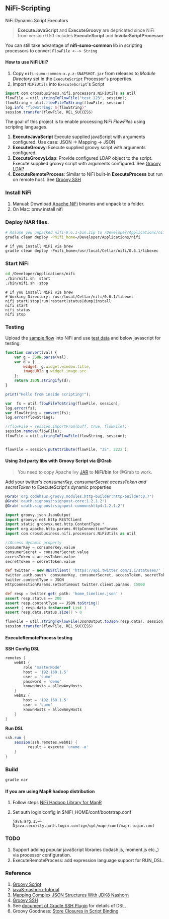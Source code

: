 NiFi-Scripting
--------------
NiFi Dynamic Script Executors


> **ExecuteJavaScript** and **ExecuteGroovy** are depricated since NiFi from version 0.5.1 includes **ExecuteScript** and **InvokeScriptProcessor**

You can still take advantage of **nifi-sumo-common** lib in scripting processors to convert `FlowFile <--> String`  

#### How to use NiFiUtil?

1. Copy `nifi-sumo-common-x.y.z-SNAPSHOT.jar` from releases to  *Module Directory* set in the `ExecuteScript` Processor's properties. 
2. Import `NiFiUtils` into `ExecuteScript`'s Script 
```groovy
import com.crossbusiness.nifi.processors.NiFiUtils as util
flowFile = util.stringToFlowFile("test 123", session);
flowString = util.flowFileToString(flowFile, session)
log.info "flowString: ${flowString}"
session.transfer(flowFile, REL_SUCCESS)
```

The goal of this project is to enable processing NiFi *FlowFiles* using scripting languages.   
   
1. **ExecuteJavaScript**        Execute supplied javaScript with arguments configured. Use case: JSON -> Mapping -> JSON
2. **ExecuteGroovy**:           Execute supplied groovy script with arguments configured. 
3. **ExecuteGroovyLdap**:       Provide configured LDAP object to the script. Execute supplied groovy script with arguments configured. See [Groovy LDAP](https://directory.apache.org/api/groovy-api/2-groovy-ldap-user-guide.html)
4. **ExecuteRemoteProcess**:    Similar to NiFi built-in **ExecuteProcess** but run on remote host. See [Groovy SSH](https://github.com/int128/groovy-ssh)
 
### Install NiFi
1. Manual: Download [Apache NiFi](https://nifi.apache.org/download.html) binaries and unpack to a folder. 
2. On Mac: brew install nifi

### Deploy NAR files.
```bash
# Assume you unpacked nifi-0.6.1-bin.zip to /Developer/Applications/nifi
gradle clean deploy -Pnifi_home=/Developer/Applications/nifi
```

```
# if you install NiFi via brew
gradle clean deploy -Pnifi_home=/usr/local/Cellar/nifi/0.6.1/libexec
```

### Start NiFi
```bash
cd /Developer/Applications/nifi
./bin/nifi.sh  start
./bin/nifi.sh  stop
```

```
# If you install NiFi via brew
# Working Directory: /usr/local/Cellar/nifi/0.6.1/libexec
nifi start|stop|run|restart|status|dump|install
nifi start 
nifi status  
nifi stop
```
### Testing 

Upload the [sample flow](./scripting-flow.xml) into NiFi and use [test data](./src/test/resources/test.json) and below javascript for testing:

```js
function convert(val) {
    var g = JSON.parse(val);
    var d = {
        widget: g.widget.window.title,
        imageURI: g.widget.image.src
    };
    return JSON.stringify(d);
}

print("Hello from inside scripting!");

var  fs = util.flowFileToString(flowFile, session);
log.error(fs);
var flowString = convert(fs);
log.error(flowString);

//flowFile = session.importFrom(buff, true, flowFile);
session.remove(flowFile);
flowFile = util.stringToFlowFile(flowString, session);


flowFile = session.putAttribute(flowFile, "JS", 2222 );
```

#### Using 3rd party libs with Groovy Script via @Grab
> You need to copy Apache Ivy [JAR](http://ant.apache.org/ivy/download.cgi) to **NiFi/bin** for @Grab to work.

Add your twitter's *consumerKey, consumerSecret accessToken and secretToken* to ExecuteScript's dynamic properties 

```Groovy
@Grab('org.codehaus.groovy.modules.http-builder:http-builder:0.7')
@Grab('oauth.signpost:signpost-core:1.2.1.2')
@Grab('oauth.signpost:signpost-commonshttp4:1.2.1.2')

import groovy.json.JsonOutput
import groovyx.net.http.RESTClient
import static groovyx.net.http.ContentType.*
import org.apache.http.params.HttpConnectionParams
import com.crossbusiness.nifi.processors.NiFiUtils as util

//Access dynamic property
consumerKey = consumerKey.value
consumerSecret = consumerSecret.value
accessToken = accessToken.value
secretToken = secretToken.value

def twitter = new RESTClient( 'https://api.twitter.com/1.1/statuses/' )
twitter.auth.oauth  consumerKey, consumerSecret, accessToken, secretToken
twitter.contentType = JSON
HttpConnectionParams.setSoTimeout twitter.client.params, 15000

def resp = twitter.get( path: 'home_timeline.json' )
assert resp.status == 200
assert resp.contentType == JSON.toString()
assert ( resp.data instanceof List )
assert resp.data.status.size() > 0

flowFile = util.stringToFlowFile(JsonOutput.toJson(resp.data), session);
session.transfer(flowFile, REL_SUCCESS)
```

#### ExecuteRemoteProcess testing

**SSH Config DSL**
```groovy
remotes {
    web01 {
        role 'masterNode'
        host = '192.168.1.5'
        user = 'sumo'
        password = 'demo'
        knownHosts = allowAnyHosts
    }
    web02 {
        host = '192.168.1.5'
        user = 'sumo'
        knownHosts = allowAnyHosts
    }
}
```

**Run DSL**
```groovy
ssh.run {
    session(ssh.remotes.web01) {
          result = execute 'uname -a' 
    }
}
```

### Build 
```bash
gradle nar
```

#### If you are using MapR hadoop distribution

1. Follow steps [NiFi Hadoop Library for MapR](https://github.com/xmlking/mapr-nifi-hadoop-libraries-bundle)
2. Set auth login config in $NIFI_HOME/conf/bootstrap.conf

    `java.arg.15=-Djava.security.auth.login.config=/opt/mapr/conf/mapr.login.conf`


### TODO
1. Support adding popular javaScript libraries (lodash.js, moment.js etc.,) via processor configuration.
1. ExecuteRemoteProcess: add expression language support for RUN_DSL.
 

### Reference  
1. [Groovy Script](http://www.groovy-lang.org/integrating.html)
2. [java8-nashorn-tutorial](http://winterbe.com/posts/2014/04/05/java8-nashorn-tutorial/)
3. [Mapping Complex JSON Structures With JDK8 Nashorn](https://dzone.com/articles/mapping-complex-json-structures-with-jdk8-nashorn)
4. [Groovy SSH](https://github.com/int128/groovy-ssh)
5. See [document of Gradle SSH Plugin](https://gradle-ssh-plugin.github.io/docs/) for details of DSL.
6. Groovy Goodness: [Store Closures in Script Binding](http://mrhaki.blogspot.com/2010/08/groovy-goodness-store-closures-in.html)